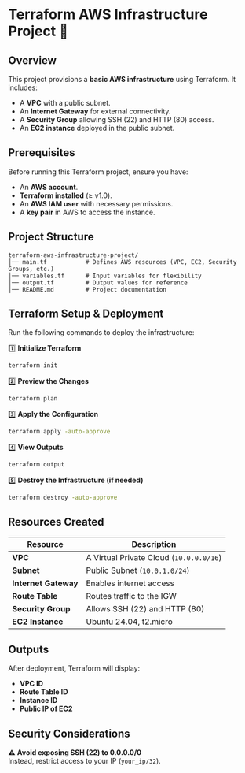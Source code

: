 # **Terraform AWS Infrastructure Project** 🚀

## **Overview**
This project provisions a **basic AWS infrastructure** using Terraform. It includes:
- A **VPC** with a public subnet.
- An **Internet Gateway** for external connectivity.
- A **Security Group** allowing SSH (22) and HTTP (80) access.
- An **EC2 instance** deployed in the public subnet.

## **Prerequisites**
Before running this Terraform project, ensure you have:
- An **AWS account**.
- **Terraform installed** (≥ v1.0).
- An **AWS IAM user** with necessary permissions.
- A **key pair** in AWS to access the instance.

## **Project Structure**
```
terraform-aws-infrastructure-project/
│── main.tf           # Defines AWS resources (VPC, EC2, Security Groups, etc.)
│── variables.tf      # Input variables for flexibility
│── output.tf         # Output values for reference
│── README.md         # Project documentation
```

## **Terraform Setup & Deployment**
Run the following commands to deploy the infrastructure:

1️⃣ **Initialize Terraform**
```sh
terraform init
```

2️⃣ **Preview the Changes**
```sh
terraform plan
```

3️⃣ **Apply the Configuration**
```sh
terraform apply -auto-approve
```

4️⃣ **View Outputs**
```sh
terraform output
```

5️⃣ **Destroy the Infrastructure (if needed)**
```sh
terraform destroy -auto-approve
```

## **Resources Created**
| Resource         | Description |
|-----------------|-------------|
| **VPC** | A Virtual Private Cloud (`10.0.0.0/16`) |
| **Subnet** | Public Subnet (`10.0.1.0/24`) |
| **Internet Gateway** | Enables internet access |
| **Route Table** | Routes traffic to the IGW |
| **Security Group** | Allows SSH (22) and HTTP (80) |
| **EC2 Instance** | Ubuntu 24.04, t2.micro |

## **Outputs**
After deployment, Terraform will display:
- **VPC ID**
- **Route Table ID**
- **Instance ID**
- **Public IP of EC2**

## **Security Considerations**
⚠ **Avoid exposing SSH (22) to 0.0.0.0/0**  
Instead, restrict access to your IP (`your_ip/32`).


